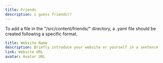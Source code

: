 ```yaml
---
title: Friends 
description: i guess friends(?
---
```


To add a file in the "/src/content/friends/" directory, a <short-name>.yaml file should be created following a specific format.

```yml
title: Website Name
description: Briefly introduce your website or yourself in a sentence
link: Website URL
avatar: Avatar URL
```
